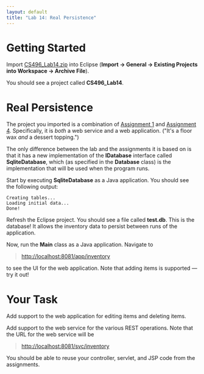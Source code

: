 ```yaml
---
layout: default
title: "Lab 14: Real Persistence"
---
```


Getting Started
===============

Import [CS496\_Lab14.zip](CS496_Lab14.zip) into Eclipse (**Import &rarr; General &rarr; Existing Projects into Workspace &rarr; Archive File**).

You should see a project called **CS496\_Lab14**.

Real Persistence
================

The project you imported is a combination of [Assignment 1](../assign/assign01.html) and [Assignment 4](assign/assign04.html).  Specifically, it is *both* a web service and a web application.  ("It's a floor wax *and* a dessert topping.")

The only difference between the lab and the assignments it is based on is that it has a new implementation of the **IDatabase** interface called **SqliteDatabase**, which (as specified in the **Database** class) is the implementation that will be used when the program runs.

Start by executing **SqliteDatabase** as a Java application.  You should see the following output:

	Creating tables...
	Loading initial data...
	Done!

Refresh the Eclipse project.  You should see a file called **test.db**.  This is the database!  It allows the inventory data to persist between runs of the application.

Now, run the **Main** class as a Java application.  Navigate to

> [http://localhost:8081/app/inventory](http://localhost:8081/app/inventory)

to see the UI for the web application.  Note that adding items is supported &mdash; try it out!

Your Task
=========

Add support to the web application for editing items and deleting items.

Add support to the web service for the various REST operations.  Note that the URL for the web service will be

> [http://localhost:8081/svc/inventory](http://localhost:8081/svc/inventory)

You should be able to reuse your controller, servlet, and JSP code from the assignments.
